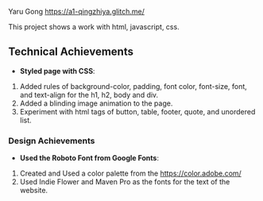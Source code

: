 
Yaru Gong
https://a1-qingzhiya.glitch.me/

This project shows a work with html, javascript, css.

## Technical Achievements
- **Styled page with CSS**: 
1. Added rules of background-color, padding, font color, font-size, font, and text-align for the h1, h2, body and div.
2. Added a blinding image animation to the page.
3. Experiment with html tags of button, table, footer, quote, and unordered list.

### Design Achievements
- **Used the Roboto Font from Google Fonts**: 
1. Created and Used a color palette from the https://color.adobe.com/ 
2. Used Indie Flower and Maven Pro as the fonts for the text of the website.


